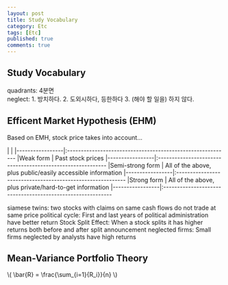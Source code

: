 ```yaml
---
layout: post
title: Study Vocabulary
category: Etc
tags: [Etc]
published: true
comments: true
---
```


Study Vocabulary
----------------

quadrants: 4분면  
neglect: 1. 방치하다. 2. 도외시하다, 등한하다 3. (해야 할 일을) 하지 않다.


Efficent Market Hypothesis (EHM)
---
Based on EMH, stock price takes into account...

|                 |
|-----------------|:-----------------------------------------------------------
|Weak form        | Past stock prices
|-----------------|:-----------------------------------------------------------
|Semi-strong form | All of the above, plus public/easily accessible information
|-----------------|:-----------------------------------------------------------
|Strong form      | All of the above, plus private/hard-to-get information
|-----------------|:-----------------------------------------------------------

siamese twins: two stocks with claims on same cash flows do not trade at same price
political cycle: First and last years of political administration have better return
Stock Split Effect: When a stock splits it has higher returns both before and after split announcement
neglected firms: Small firms neglected by analysts have high returns


Mean-Variance Portfolio Theory
---

\\( \bar{R} = \frac{\sum\_{i=1}{R\_i}}{n} \\)
